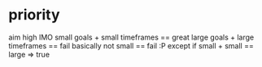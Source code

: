 <!--
id: 814104406
link: http://tumblr.atmos.org/post/814104406/priority
slug: priority
date: Wed Jul 14 2010 23:16:00 GMT-0700 (PDT)
publish: 2010-07-014
tags: 
title: priority
-->


priority
========

aim high IMO small goals + small timeframes == great large goals + large
timeframes == fail basically not small == fail :P except if small +
small == large =\> true

